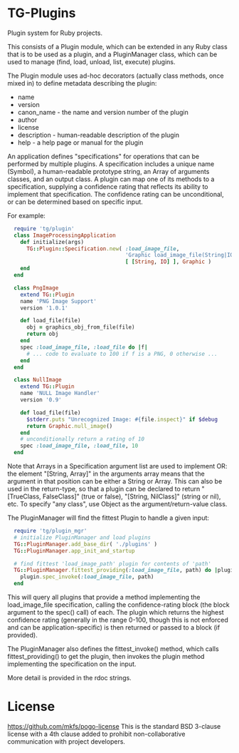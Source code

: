 # TG-Plugins
Plugin system for Ruby projects.

This consists of a Plugin module, which can be extended in any Ruby class that
is to be used as a plugin, and a PluginManager class, which can be used to
manage (find, load, unload, list, execute) plugins.


The Plugin module uses ad-hoc decorators (actually class methods, once mixed in)
to define metadata describing the plugin:

  * name
  * version
  * canon_name - the name and version number of the plugin
  * author
  * license
  * description - human-readable description of the plugin
  * help - a help page or manual for the plugin


An application defines "specifications" for operations that can be performed
by multiple plugins. A specification includes a unique name (Symbol), a
human-readable prototype string, an Array of arguments classes, and an
output class. A plugin can map one of its methods to a specification,
supplying a confidence rating that reflects its ability to implement that 
specification. The confidence rating can be unconditional, or can be determined
based on specific input.


For example:

```ruby
  require 'tg/plugin'
  class ImageProcessingApplication
    def initialize(args)
      TG::Plugin::Specification.new( :load_image_file, 
                                     'Graphic load_image_file(String|IO)',
                                     [ [String, IO] ], Graphic )
    end
  end

  class PngImage
    extend TG::Plugin
    name 'PNG Image Support'
    version '1.0.1'

    def load_file(file)
      obj = graphics_obj_from_file(file)
      return obj
    end
    spec :load_image_file, :load_file do |f|
      # ... code to evaluate to 100 if f is a PNG, 0 otherwise ...
    end
  end    

  class NullImage
    extend TG::Plugin
    name 'NULL Image Handler'
    version '0.9'

    def load_file(file)
      $stderr.puts "Unrecognized Image: #{file.inspect}" if $debug 
      return Graphic.null_image()
    end
    # unconditionally return a rating of 10
    spec :load_image_file, :load_file, 10
  end    
```
Note that Arrays in a Specification argument list are used to implement OR:
the element "[String, Array]" in the arguments array means that the argument
in that position can be either a String or Array. This can also be used in 
the return-type, so that a plugin can be declared to return 
"[TrueClass, FalseClass]" (true or false), "[String, NilClass]" (string or nil),
etc. To specify "any class", use Object as the argument/return-value class.


The PluginManager will find the fittest Plugin to handle a given input:
```ruby
  require 'tg/plugin_mgr'
  # initialize PluginManager and load plugins
  TG::PluginManager.add_base_dir( './plugins' )
  TG::PluginManager.app_init_and_startup

  # find fittest 'load_image_path' plugin for contents of 'path'
  TG::PluginManager.fittest_providing(:load_image_file, path) do |plugin|
    plugin.spec_invoke(:load_image_file, path)
  end
```
This will query all plugins that provide a method implementing the 
load_image_file specification, calling the confidence-rating block (the
block argument to the spec() call) of each. The plugin which returns the
highest confidence rating (generally in the range 0-100, though this is not
enforced and can be application-specific) is then returned or passed to
a block (if provided).


The PluginManager also defines the fittest_invoke() method, which calls
fittest_providing() to get the plugin, then invokes the plugin method
implementing the specification on the input.


More detail is provided in the rdoc strings.

# License
https://github.com/mkfs/pogo-license
This is the standard BSD 3-clause license with a 4th clause added to prohibit 
non-collaborative communication with project developers.
